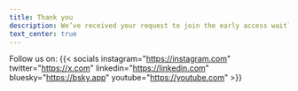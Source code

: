 ```yaml
---
title: Thank you
description: We’ve received your request to join the early access waitlist.
text_center: true
---
```

Follow us on:
{{< socials instagram="https://instagram.com" twitter="https://x.com" linkedin="https://linkedin.com" bluesky="https://bsky.app" youtube="https://youtube.com" >}}
